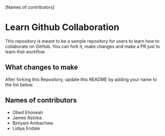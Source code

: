 [Names of contributors]
# Learn Github Collaboration
This repository is meant to be a sample repository for users to learn how to collaborate on GitHub. You can fork it, make changes and make a PR just to learn that workflow
## What changes to make
After forking this Repository, update this README by adding your name to the list below.
## Names of contributors
- Obed Ehoneah
- James Nzioka
- Biniyam Ambachew
- Lidiya Endale

